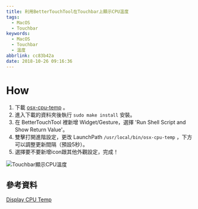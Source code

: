 ```yaml
---
title: 利用BetterTouchTool在Touchbar上顯示CPU溫度
tags:
  - MacOS
  - Touchbar
keywords:
  - MacOS
  - Touchbar
  - 溫度
abbrlink: cc83b42a
date: 2018-10-26 09:16:36
---
```


# How

1. 下載 [osx-cpu-temp](https://github.com/lavoiesl/osx-cpu-temp) 。
2. 進入下載的資料夾後執行 `sudo make install` 安裝。
3. 在 BetterTouchTool 裡新增 Widget/Gesture，選擇 'Run Shell Script and Show Return Value'。
4. 雙擊打開進階設定，更改 LaunchPath `/usr/local/bin/osx-cpu-temp` ，下方可以調整更新間隔（預設5秒）。
5. 選擇要不要新增icon跟其他外觀設定，完成！

![Touchbar顯示CPU溫度](https://res.cloudinary.com/driftkingtw/image/upload/v1540517774/blog/2018/10/%E5%88%A9%E7%94%A8BetterTouchTool%E5%9C%A8Touchbar%E4%B8%8A%E9%A1%AF%E7%A4%BACPU%E6%BA%AB%E5%BA%A6/Touch_Bar_Shot_2018-10-26_at_9.34.17_AM.png)

## 參考資料

[Display CPU Temp](https://community.folivora.ai/t/display-cpu-temp/1082)
